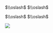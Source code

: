 $\\oslash$ $\\oslash$

$\\oslash$ $\\oslash$

![](https://www.nta.go.jp/tmp/50638d64-9436-4cba-b729-01a74d7e05bd/images/6ed3f0817d07f509379e80e7ecdf023fdb85b34239a9dda87b9dfb209ac880ec.jpg)